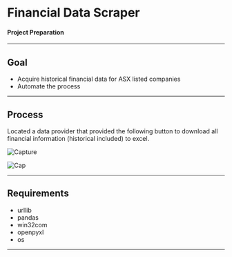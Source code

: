 ﻿Financial Data Scraper
===================


#### Project Preparation
------------------------------------------------------------------------

Goal
-------------------
 - Acquire historical financial data for ASX listed companies
 - Automate the process

----------

Process
-------------
Located a data provider that provided the following button to download all financial information (historical included) to excel.

![Capture](https://user-images.githubusercontent.com/43980002/67251491-0fa45380-f4bb-11e9-89e9-2bcb04befbc5.JPG)

![Cap](https://user-images.githubusercontent.com/43980002/67251759-dcae8f80-f4bb-11e9-8eca-6daf822e086e.JPG)

----------

Requirements
--------------------
- urllib  
- pandas  
- win32com   
- openpyxl  
- os  
----------

